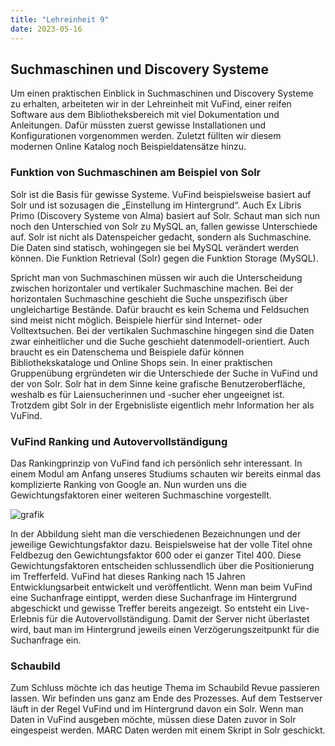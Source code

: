 ```yaml
---
title: "Lehreinheit 9"
date: 2023-05-16
---
```


## Suchmaschinen und Discovery Systeme
Um einen praktischen Einblick in Suchmaschinen und Discovery Systeme zu erhalten, arbeiteten wir in der Lehreinheit mit VuFind, einer reifen Software aus dem Bibliotheksbereich mit viel Dokumentation und Anleitungen. Dafür müssten zuerst gewisse Installationen und Konfigurationen vorgenommen werden. Zuletzt füllten wir diesem modernen Online Katalog noch Beispieldatensätze hinzu. 

### Funktion von Suchmaschinen am Beispiel von Solr
Solr ist die Basis für gewisse Systeme. VuFind beispielsweise basiert auf Solr und ist sozusagen die „Einstellung im Hintergrund“. Auch Ex Libris Primo (Discovery Systeme von Alma) basiert auf Solr. Schaut man sich nun noch den Unterschied von Solr zu MySQL an, fallen gewisse Unterschiede auf. Solr ist nicht als Datenspeicher gedacht, sondern als Suchmaschine. Die Daten sind statisch, wohingegen sie bei MySQL verändert werden können. Die Funktion Retrieval (Solr) gegen die Funktion Storage (MySQL). 

Spricht man von Suchmaschinen müssen wir auch die Unterscheidung zwischen horizontaler und vertikaler Suchmaschine machen. Bei der horizontalen Suchmaschine geschieht die Suche unspezifisch über ungleichartige Bestände. Dafür braucht es kein Schema und Feldsuchen sind meist nicht möglich. Beispiele hierfür sind Internet- oder Volltextsuchen. Bei der vertikalen Suchmaschine hingegen sind die Daten zwar einheitlicher und die Suche geschieht datenmodell-orientiert. Auch braucht es ein Datenschema und Beispiele dafür können Bibliothekskataloge und Online Shops sein.
In einer praktischen Gruppenübung ergründeten wir die Unterschiede der Suche in VuFind und der von Solr. Solr hat in dem Sinne keine grafische Benutzeroberfläche, weshalb es für Laiensucherinnen und -sucher eher ungeeignet ist. Trotzdem gibt Solr in der Ergebnisliste eigentlich mehr Information her als VuFind. 

### VuFind Ranking und Autovervollständigung
Das Rankingprinzip von VuFind fand ich persönlich sehr interessant. In einem Modul am Anfang unseres Studiums schauten wir bereits einmal das komplizierte Ranking von Google an. Nun wurden uns die Gewichtungsfaktoren einer weiteren Suchmaschine vorgestellt. 

![grafik](https://github.com/tanjastad/BAIN-Lerntagebuch/assets/125452743/f983eba0-f0f3-40a3-a53f-06f34d746e05)

In der Abbildung sieht man die verschiedenen Bezeichnungen und der jeweilige Gewichtungsfaktor dazu. Beispielsweise hat der volle Titel ohne Feldbezug den Gewichtungsfaktor 600 oder ei ganzer Titel 400. Diese Gewichtungsfaktoren entscheiden schlussendlich über die Positionierung im Trefferfeld. VuFind hat dieses Ranking nach 15 Jahren Entwicklungsarbeit entwickelt und veröffentlicht. 
Wenn man beim VuFind eine Suchanfrage eintippt, werden diese Suchanfrage im Hintergrund abgeschickt und gewisse Treffer bereits angezeigt. So entsteht ein Live-Erlebnis für die Autovervollständigung. Damit der Server nicht überlastet wird, baut man im Hintergrund jeweils einen Verzögerungszeitpunkt für die Suchanfrage ein. 

### Schaubild
Zum Schluss möchte ich das heutige Thema im Schaubild Revue passieren lassen. Wir befinden uns ganz am Ende des Prozesses. Auf dem Testserver läuft in der Regel VuFind und im Hintergrund davon ein Solr. Wenn man Daten in VuFind ausgeben möchte, müssen diese Daten zuvor in Solr eingespeist werden. MARC Daten werden mit einem Skript in Solr geschickt. 
